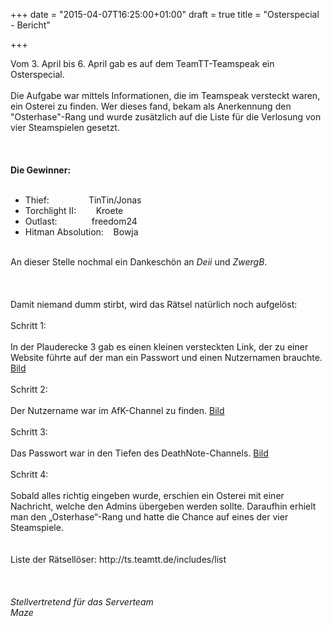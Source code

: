 +++
date = "2015-04-07T16:25:00+01:00"
draft = true
title = "Osterspecial - Bericht"

+++
<div class="de1">Vom 3. April bis 6. April gab es auf dem TeamTT-Teamspeak ein Osterspecial. </div><div class="de2">&nbsp;</div><div class="de1">Die Aufgabe war mittels Informationen, die im Teamspeak  versteckt waren, ein Osterei zu finden. Wer dieses fand, bekam als  Anerkennung den &quot;Osterhase&quot;-Rang und wurde zus&auml;tzlich auf die Liste f&uuml;r  die Verlosung von vier Steamspielen gesetzt.</div><div class="de2">&nbsp;</div><div class="de1">&nbsp;</div><div class="de2">&nbsp;</div><div class="de1"><strong>Die Gewinner:</strong></div><div class="de2">&nbsp;</div><ul><li>Thief: &nbsp; &nbsp; &nbsp; &nbsp; &nbsp; &nbsp; &nbsp; &nbsp;TinTin/Jonas</li><li>Torchlight II: &nbsp; &nbsp; &nbsp; &nbsp;Kroete</li><li>Outlast: &nbsp; &nbsp; &nbsp; &nbsp; &nbsp; &nbsp; &nbsp;freedom24</li><li>Hitman Absolution: &nbsp; &nbsp;Bowja</li></ul><div class="de1">&nbsp;</div><div class="de2">An dieser Stelle nochmal ein Dankesch&ouml;n an <em>Deii </em>und <em>ZwergB</em>.</div><div class="de1">&nbsp;</div><div class="de2">&nbsp;</div><div class="de1">&nbsp;</div><div class="de2">Damit niemand dumm stirbt, wird das R&auml;tsel nat&uuml;rlich noch aufgel&ouml;st:</div><div class="de1">&nbsp;</div><div class="de2">Schritt 1:</div><div class="de1">&nbsp;</div><div class="de2">In der Plauderecke 3 gab es einen kleinen versteckten  Link, der zu einer Website f&uuml;hrte auf der man ein Passwort und einen  Nutzernamen brauchte. <a href="./styles/pic/oster/link.jpg"> Bild</a></div><div class="de1">&nbsp;</div><div class="de2">Schritt 2:</div><div class="de1">&nbsp;</div><div class="de2">Der Nutzername war im AfK-Channel zu finden.  <a href="./styles/pic/oster/nutzername.png"> Bild</a> </div><div class="de1">&nbsp;</div><div class="de2">Schritt 3:</div><div class="de1">&nbsp;</div><div class="de2">Das Passwort war in den Tiefen des DeathNote-Channels.  <a href="./styles/pic/oster/passwort.png"> Bild</a> </div><div class="de1">&nbsp;</div><div class="de2">Schritt 4:</div><div class="de1">&nbsp;</div><div class="de2">Sobald alles richtig eingeben wurde, erschien ein  Osterei mit einer Nachricht, welche den Admins &uuml;bergeben werden sollte.  Daraufhin erhielt man den &bdquo;Osterhase&ldquo;-Rang und hatte die Chance auf  eines der vier Steamspiele.</div><div class="de1">&nbsp;</div><div class="de1">&nbsp;</div><div class="de2">Liste der R&auml;tsell&ouml;ser: http://ts.teamtt.de/includes/list</div><div class="de1">&nbsp;</div><div class="de1">&nbsp;</div><div class="de2">&nbsp;</div><div class="de1"><em>Stellvertretend f&uuml;r das Serverteam</em></div><div class="de1"><em>Maze </em><br /></div><div class="de2">&nbsp;</div>
